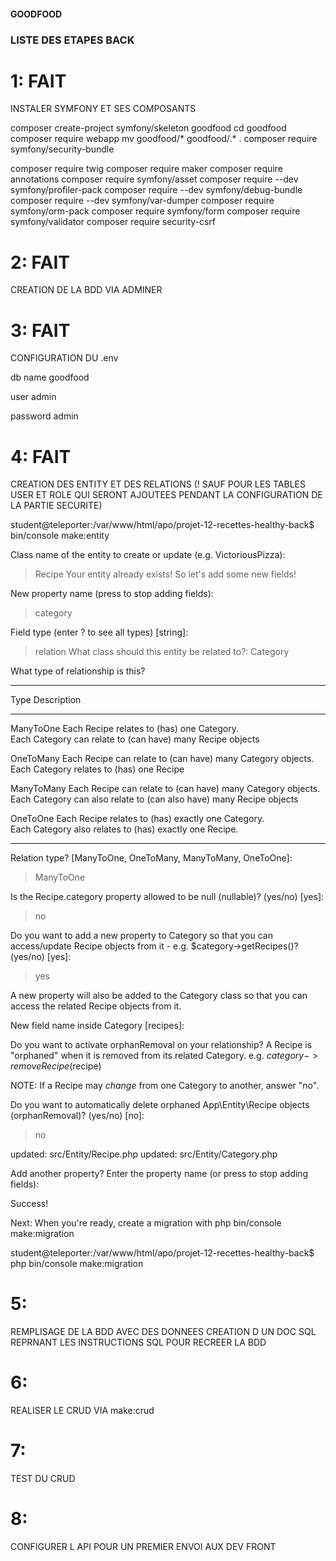 #### GOODFOOD ####




### LISTE DES ETAPES BACK ###

# 1: FAIT #

INSTALER SYMFONY ET SES COMPOSANTS

composer create-project symfony/skeleton goodfood
cd goodfood
composer require webapp
mv goodfood/* goodfood/.* .
composer require symfony/security-bundle


composer require twig
composer require maker
composer require annotations
composer require symfony/asset
composer require --dev symfony/profiler-pack
composer require --dev symfony/debug-bundle
composer require --dev symfony/var-dumper
composer require symfony/orm-pack
composer require symfony/form
composer require symfony/validator
composer require security-csrf


# 2: FAIT #

CREATION DE LA BDD VIA ADMINER

# 3: FAIT #

CONFIGURATION DU .env

db name goodfood

user admin

password admin

# 4: FAIT #

CREATION DES ENTITY ET DES RELATIONS (! SAUF POUR LES TABLES USER ET ROLE QUI SERONT AJOUTEES PENDANT LA CONFIGURATION DE LA PARTIE SECURITE)

student@teleporter:/var/www/html/apo/projet-12-recettes-healthy-back$ bin/console make:entity

 Class name of the entity to create or update (e.g. VictoriousPizza):
 > Recipe
 Your entity already exists! So let's add some new fields!

 New property name (press <return> to stop adding fields):
 > category

 Field type (enter ? to see all types) [string]:
 > relation
 What class should this entity be related to?:
 > Category

What type of relationship is this?
 ------------ ---------------------------------------------------------------------- 
  Type         Description                                                           
 ------------ ---------------------------------------------------------------------- 
  ManyToOne    Each Recipe relates to (has) one Category.                            
               Each Category can relate to (can have) many Recipe objects            
                                                                                     
  OneToMany    Each Recipe can relate to (can have) many Category objects.           
               Each Category relates to (has) one Recipe                             
                                                                                     
  ManyToMany   Each Recipe can relate to (can have) many Category objects.           
               Each Category can also relate to (can also have) many Recipe objects  
                                                                                     
  OneToOne     Each Recipe relates to (has) exactly one Category.                    
               Each Category also relates to (has) exactly one Recipe.               
 ------------ ---------------------------------------------------------------------- 

 Relation type? [ManyToOne, OneToMany, ManyToMany, OneToOne]:
 > ManyToOne

 Is the Recipe.category property allowed to be null (nullable)? (yes/no) [yes]:
 > no

 Do you want to add a new property to Category so that you can access/update Recipe objects from it - e.g. $category->getRecipes()? (yes/no) [yes]:
 > yes

 A new property will also be added to the Category class so that you can access the related Recipe objects from it.

 New field name inside Category [recipes]:
 > 

 Do you want to activate orphanRemoval on your relationship?
 A Recipe is "orphaned" when it is removed from its related Category.
 e.g. $category->removeRecipe($recipe)
 
 NOTE: If a Recipe may *change* from one Category to another, answer "no".

 Do you want to automatically delete orphaned App\Entity\Recipe objects (orphanRemoval)? (yes/no) [no]:
 > no

 updated: src/Entity/Recipe.php
 updated: src/Entity/Category.php

 Add another property? Enter the property name (or press <return> to stop adding fields):
 > 


           
  Success! 
           

 Next: When you're ready, create a migration with php bin/console make:migration
 
student@teleporter:/var/www/html/apo/projet-12-recettes-healthy-back$ php bin/console make:migration

# 5:

REMPLISAGE DE LA BDD AVEC DES DONNEES CREATION D UN DOC SQL REPRNANT LES INSTRUCTIONS SQL POUR RECREER LA BDD

# 6:

REALISER LE CRUD VIA make:crud

# 7: 

TEST DU CRUD

# 8:

CONFIGURER L API POUR UN PREMIER ENVOI AUX DEV FRONT








